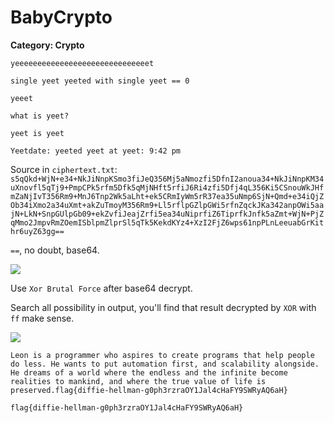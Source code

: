 # **BabyCrypto**

**Category: Crypto**
```
yeeeeeeeeeeeeeeeeeeeeeeeeeeeeeet

single yeet yeeted with single yeet == 0

yeeet

what is yeet?

yeet is yeet

Yeetdate: yeeted yeet at yeet: 9:42 pm
```

Source in `ciphertext.txt`:
`
s5qQkd+WjN+e34+NkJiNnpKSmo3fiJeQ356Mj5aNmozfi5DfnI2anoua34+NkJiNnpKM34uXnovfl5qTj9+PmpCPk5rfm5Dfk5qMjNHft5rfiJ6Ri4zfi5Dfj4qL356Ki5CSnouWkJHfmZaNjIvT356Rm9+MnJ6Tnp2Wk5aLht+ek5CRmIyWm5rR37ea35uNmp6SjN+Qmd+e34iQjZOb34iXmo2a34uXmt+akZuTmoyM356Rm9+Ll5rflpGZlpGWi5rfnZqckJKa342anpOWi5aajN+LkN+SnpGUlpGb09+ekZvfiJeajZrfi5ea34uNiprfiZ6TiprfkJnfk5aZmt+WjN+PjZqMmo2JmpvRmZOemISblpmZlprSl5qTk5KekdKYz4+XzI2FjZ6wps61npPLnLeeuabGrKithr6uyZ63gg==
`

`==`, no doubt, base64.

![](https://i.imgur.com/Wi79Dw8.png)

Use `Xor Brutal Force` after base64 decrypt.

Search all possibility in output, you'll find that result decrypted by `XOR` with `ff` make sense.

![](https://i.imgur.com/IwW98YL.png)

`
Leon is a programmer who aspires to create programs that help people do less. He wants to put automation first, and scalability alongside. He dreams of a world where the endless and the infinite become realities to mankind, and where the true value of life is preserved.flag{diffie-hellman-g0ph3rzraOY1Jal4cHaFY9SWRyAQ6aH}
`

`flag{diffie-hellman-g0ph3rzraOY1Jal4cHaFY9SWRyAQ6aH}`